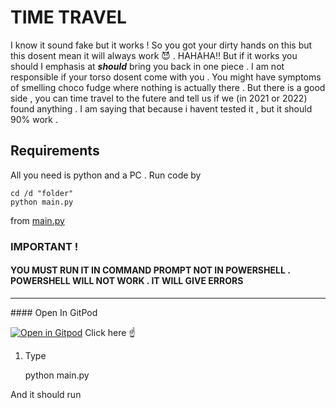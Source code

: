 # TIME TRAVEL 

I know it sound fake but it works ! So you got your dirty hands on this but this dosent mean it will always work :smiling_imp: . HAHAHA!! But if it works you should I emphasis at ***should*** bring you back in one piece . I am not responsible if your torso dosent come with you . You might have symptoms of smelling choco fudge where nothing is actually there . But there is a good side , you can time travel to the futere and tell us if we (in 2021 or 2022) found anything . I am saying that because i havent tested it , but it should 90%  work . 

## Requirements 
All you need is python and a PC . 
Run code by 
```
cd /d "folder"
python main.py
```

from [main.py](https://github.com/PalPalash/time-travel/blob/master/main.py) 
<br>
### IMPORTANT !
#### YOU MUST RUN IT IN COMMAND PROMPT NOT IN POWERSHELL . POWERSHELL WILL NOT WORK . IT WILL GIVE ERRORS 
<hr>
#### Open In GitPod 

[![Open in Gitpod](https://gitpod.io/button/open-in-gitpod.svg)](https://gitpod.io/#https://github.com/PalPalash/time-travel)
Click here :point_up: 
<ol>
<li>
  Type 
  
  python main.py
  
  </li>
</ol>
And it should run 

